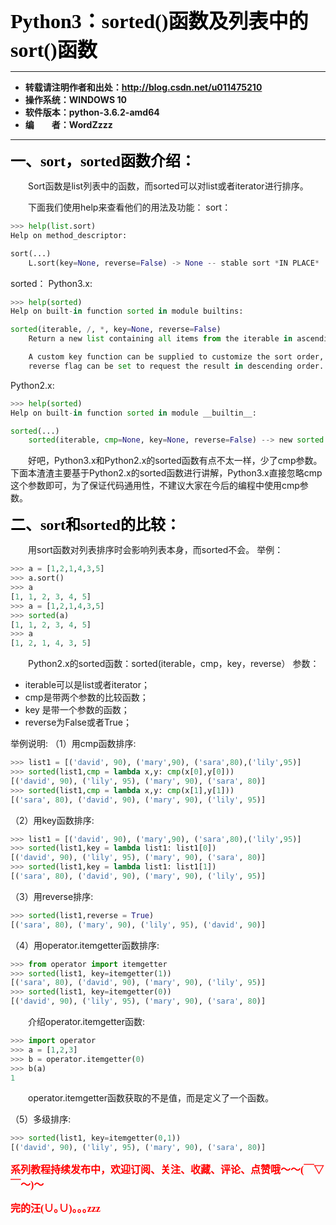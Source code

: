 **<font color="black" size=6 face="仿宋">Python3：sorted()函数及列表中的sort()函数</font>**

----------

- **转载请注明作者和出处：http://blog.csdn.net/u011475210**
- **操作系统：WINDOWS 10**
- **软件版本：python-3.6.2-amd64**
- **编&emsp;&emsp;者：WordZzzz**

----------

**<font color="black" size=5 face="仿宋">一、sort，sorted函数介绍：</font>**

&emsp;&emsp;Sort函数是list列表中的函数，而sorted可以对list或者iterator进行排序。

&emsp;&emsp;下面我们使用help来查看他们的用法及功能：
sort：

```python
>>> help(list.sort)
Help on method_descriptor:

sort(...)
    L.sort(key=None, reverse=False) -> None -- stable sort *IN PLACE*
```

sorted：
Python3.x:
```python
>>> help(sorted)
Help on built-in function sorted in module builtins:

sorted(iterable, /, *, key=None, reverse=False)
    Return a new list containing all items from the iterable in ascending order.

    A custom key function can be supplied to customize the sort order, and the
    reverse flag can be set to request the result in descending order.

```

Python2.x:

```python
>>> help(sorted)
Help on built-in function sorted in module __builtin__:

sorted(...)
    sorted(iterable, cmp=None, key=None, reverse=False) --> new sorted list
```

&emsp;&emsp;好吧，Python3.x和Python2.x的sorted函数有点不太一样，少了cmp参数。下面本渣渣主要基于Python2.x的sorted函数进行讲解，Python3.x直接忽略cmp这个参数即可，为了保证代码通用性，不建议大家在今后的编程中使用cmp参数。

**<font color="black" size=5 face="仿宋">二、sort和sorted的比较：</font>**

&emsp;&emsp;用sort函数对列表排序时会影响列表本身，而sorted不会。
举例：

```python
>>> a = [1,2,1,4,3,5]
>>> a.sort()
>>> a
[1, 1, 2, 3, 4, 5]
>>> a = [1,2,1,4,3,5]
>>> sorted(a)
[1, 1, 2, 3, 4, 5]
>>> a
[1, 2, 1, 4, 3, 5]
```

&emsp;&emsp;Python2.x的sorted函数：sorted(iterable，cmp，key，reverse）
参数：
- iterable可以是list或者iterator；
- cmp是带两个参数的比较函数；
- key 是带一个参数的函数；
- reverse为False或者True；

举例说明:
（1）用cmp函数排序:

```python
>>> list1 = [('david', 90), ('mary',90), ('sara',80),('lily',95)]
>>> sorted(list1,cmp = lambda x,y: cmp(x[0],y[0]))
[('david', 90), ('lily', 95), ('mary', 90), ('sara', 80)]
>>> sorted(list1,cmp = lambda x,y: cmp(x[1],y[1]))
[('sara', 80), ('david', 90), ('mary', 90), ('lily', 95)]
```

（2）用key函数排序:

```python
>>> list1 = [('david', 90), ('mary',90), ('sara',80),('lily',95)]
>>> sorted(list1,key = lambda list1: list1[0])
[('david', 90), ('lily', 95), ('mary', 90), ('sara', 80)]
>>> sorted(list1,key = lambda list1: list1[1])
[('sara', 80), ('david', 90), ('mary', 90), ('lily', 95)]
```

（3）用reverse排序:

```python
>>> sorted(list1,reverse = True)
[('sara', 80), ('mary', 90), ('lily', 95), ('david', 90)]
```

（4）用operator.itemgetter函数排序:

```python
>>> from operator import itemgetter
>>> sorted(list1, key=itemgetter(1))
[('sara', 80), ('david', 90), ('mary', 90), ('lily', 95)]
>>> sorted(list1, key=itemgetter(0))
[('david', 90), ('lily', 95), ('mary', 90), ('sara', 80)]
```

&emsp;&emsp;介绍operator.itemgetter函数:

```python
>>> import operator
>>> a = [1,2,3]
>>> b = operator.itemgetter(0)
>>> b(a)
1
```

&emsp;&emsp;operator.itemgetter函数获取的不是值，而是定义了一个函数。

（5）多级排序:

```python
>>> sorted(list1, key=itemgetter(0,1))
[('david', 90), ('lily', 95), ('mary', 90), ('sara', 80)]
```

**<font color="red" size=3 face="仿宋">系列教程持续发布中，欢迎订阅、关注、收藏、评论、点赞哦～～(￣▽￣～)～</font>**

**<font color="red" size=3 face="仿宋">完的汪(∪｡∪)｡｡｡zzz</font>**